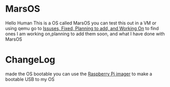 # MarsOS
Hello Human This is a OS called MarsOS you can test this out in a VM or using qemu go to [Issuses, Fixed, Planning to add, and Working On](https://github.com/Hussein-Playz/MarsOS/projects/1) to find ones I am working on,planning to add them soon, and what I have done with MarsOS

# ChangeLog

made the OS bootable you can use the [Raspberry Pi imager](https://www.raspberrypi.org/software/) to make a bootable USB to my OS
